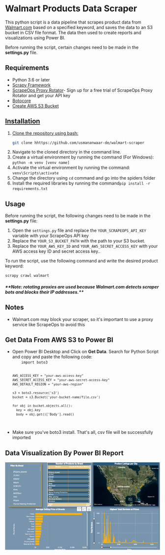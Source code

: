 <h1><b>Walmart Products Data Scraper</b></h1>
<p>This python script is a data pipeline that scrapes product data from <a href="https://www.walmart.com/">Walmart.com</a> based on a specified keyword, and saves the data to an S3 bucket in CSV file format. The data then used to create reports and visualizations using Power BI.</p>
<p>Before running the script, certain changes need to be made in the <b>settings.py</b> file.</p>
<h2><b>Requirements</b></h2>
<ul>
  <li>Python 3.6 or later</li>
  <li><a href="https://scrapy.org/">Scrapy Framework</a></li>
  <li><a href="https://libraries.io/pypi/scrapeops-scrapy-proxy-sdk">ScrapeOps Proxy Rotator</a>- Sign up for a free trial of ScrapeOps Proxy Rotator and get your API key</li>
  <li><a href="https://botocore.amazonaws.com/v1/documentation/api/latest/index.html">Botocore</a></li>
  <li><a href="https://docs.aws.amazon.com/quickstarts/latest/s3backup/step-1-create-bucket.html">Create AWS S3 Bucket</li>
</ul>
<h2><b>Installation</b></h2>
<ol>
  <li>Clone the repository using bash:

```bash
git clone hhttps://github.com/usmananwaar-de/walmart-scraper
```

  </li>
  <li>Navigate to the cloned directory in the command line. </li>
  <li>Create a virtual environment by running the command (For Windows): <code>python -m venv [venv name]</code></li>
  <li>Activate the virtual environment by running the command: <code>venv\Scripts\activate</code></li>
  <li>Change the directory using <code>cd</code> command and go into the spiders folder
  <li>Install the required libraries by running the command<code>pip install -r requirements.txt</code></li>
</ol>
<h2><b>Usage</b></h2>
<p>Before running the script, the following changes need to be made in the <b>settings.py</b> file:</p>
<ol>
  <li>Open the <code>settings.py</code> file and replace the <code>YOUR_SCRAPEOPS_API_KEY</code> variable with your ScrapeOps API key</li>
  <li>Replace the <code>YOUR_S3_BUCKET_PATH</code> with the path to your S3 bucket.</li>
  <li>Replace the <code>YOUR_AWS_KEY_ID</code> and <code>YOUR_AWS_SECRET_ACCESS_KEY</code> with your AWS access key ID and secret access key..</li>
</ol>
<p>To run the script, use the following command and write the desired product keyword:</p>

```bash
scrapy crawl walmart
```

<p><h5>**Note: rotating proxies are used because Walmart.com detects scraper bots and blocks their IP addresses.**</h5></p>
<h2><b>Notes</b></h2>
<ul>
  <li>Walmart.com may block your scraper, so it's important to use a proxy service like ScrapeOps to avoid this</li>
</ul>

<h2>Get Data From AWS S3 to Power BI</h2>
<p>
<ul>
  <li>Open Power BI Desktop and Click on <b>Get Data</b>. Search for Python Script and copy and paste the following code:
    <code>
    import boto3

    AWS_ACCESS_KEY = "your-aws-access-key"
    AWS_SECRET_ACCESS_KEY = "your-aws-secret-access-key"
    AWS_DEFAULT_REGION = "your-aws-region"

    s3 = boto3.resource('s3')
    bucket = s3.Bucket('your-bucket-name/file.csv')

    for obj in bucket.objects.all():
      key = obj.key
      body = obj.get()['Body'].read()

</code></li>

  <li>Make sure you've boto3 install. That's all, csv file will be successfully imported
</ul>
</p>
<h2>Data Visualization By Power BI Report</h2>
<img src="powerbi report SS.png">

